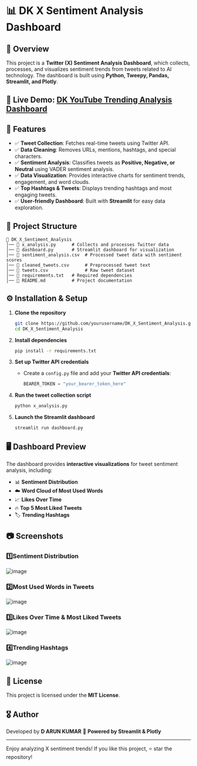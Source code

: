 # 📊 DK X Sentiment Analysis Dashboard

## 🚀 Overview

This project is a **Twitter (X) Sentiment Analysis Dashboard**, which collects, processes, and visualizes sentiment trends from tweets related to AI technology. The dashboard is built using **Python, Tweepy, Pandas, Streamlit, and Plotly**.

## 🔗 **Live Demo:** [DK YouTube Trending Analysis Dashboard](https://dkxtrendandsentimentanalysis-bexdblctqvnxmdymyntvb2.streamlit.app/)

## 📌 Features

- ✅ **Tweet Collection**: Fetches real-time tweets using Twitter API.
- ✅ **Data Cleaning**: Removes URLs, mentions, hashtags, and special characters.
- ✅ **Sentiment Analysis**: Classifies tweets as **Positive, Negative, or Neutral** using VADER sentiment analysis.
- ✅ **Data Visualization**: Provides interactive charts for sentiment trends, engagement, and word clouds.
- ✅ **Top Hashtags & Tweets**: Displays trending hashtags and most engaging tweets.
- ✅ **User-friendly Dashboard**: Built with **Streamlit** for easy data exploration.

## 📁 Project Structure

```
📂 DK_X_Sentiment_Analysis
│── 📜 x_analysis.py      # Collects and processes Twitter data
│── 📜 dashboard.py       # Streamlit dashboard for visualization
│── 📜 sentiment_analysis.csv  # Processed tweet data with sentiment scores
│── 📜 cleaned_tweets.csv      # Preprocessed tweet text
│── 📜 tweets.csv              # Raw tweet dataset
│── 📜 requirements.txt   # Required dependencies
│── 📜 README.md          # Project documentation
```

## ⚙️ Installation & Setup

1. **Clone the repository**

   ```bash
   git clone https://github.com/yourusername/DK_X_Sentiment_Analysis.git
   cd DK_X_Sentiment_Analysis
   ```
2. **Install dependencies**

   ```bash
   pip install -r requirements.txt
   ```
3. **Set up Twitter API credentials**

   - Create a `config.py` file and add your **Twitter API credentials**:
     ```python
     BEARER_TOKEN = "your_bearer_token_here"
     ```
4. **Run the tweet collection script**

   ```bash
   python x_analysis.py
   ```
5. **Launch the Streamlit dashboard**

   ```bash
   streamlit run dashboard.py
   ```

## 🖥️ Dashboard Preview

The dashboard provides **interactive visualizations** for tweet sentiment analysis, including:

- 📊 **Sentiment Distribution**
- ☁️ **Word Cloud of Most Used Words**
- 📈 **Likes Over Time**
- 🔥 **Top 5 Most Liked Tweets**
- 🏷️ **Trending Hashtags**

## 📷 Screenshots

### 1️⃣Sentiment Distribution

![image](https://github.com/user-attachments/assets/f763e27a-451f-45e7-a834-1e36e2ee9a7a)

### 2️⃣Most Used Words in Tweets

![image](https://github.com/user-attachments/assets/152792f9-0547-47a6-b26d-6a25e639515d)

### 3️⃣Likes Over Time & Most Liked Tweets

![image](https://github.com/user-attachments/assets/e240da14-f05a-4bbe-8d73-c82e891163fe)

### 4️⃣Trending Hashtags

![image](https://github.com/user-attachments/assets/2189ee52-5e5b-4289-bd4d-10a8eee07963)

## 📜 License

This project is licensed under the **MIT License**.

## 🎖️ Author

Developed by **D ARUN KUMAR**
🚀 **Powered by Streamlit & Plotly**

---

Enjoy analyzing X sentiment trends! If you like this project, ⭐ star the repository!
